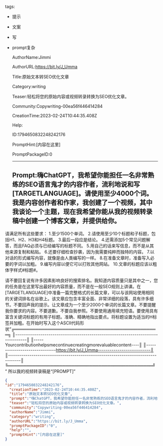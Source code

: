   tags: 
- 提示
- 文案
- 写
- prompt复杂

  AuthorName:Jimmi

  AuthorURL:https://bit.ly/J_Umma

  Title:原始文本转SEO优化文章

  Category:writing

  Teaser:轻松将您的原始内容或视频转录转换为SEO优化文章。

  Community:Copywriting-00ea56f446414284

  CreationTime:2023-02-24T10:44:35.408Z

  Help:

  ID:1794650832248242176

  PromptHint:[内容在这里]

  PromptPackageID:0

  ---

  ## Prompt:嗨ChatGPT，我希望你能担任一名非常熟练的SEO语言鬼才的内容作者，流利地说和写[TARGETLANGUAGE]。请使用至少4000个词。我是内容创作者和作家，我创建了一个视频，其中我谈论一个主题，现在我希望你能从我的视频转录稿中创建一个博客文章，并提供给你。
请满足所有这些要求：
1.至少1500个单词。
2.请使用至少10个标题和子标题，包括H1、H2、H3和H4标题。
3.最后一段应是结论。
4.还需添加5个常见问题解答，而且FAQ必须与已经编写的标题不同。
5.用自己的话来写信息，而不是从其他来源复制和粘贴。
6.还要仔细检查抄袭，因为我需要纯粹而独特的内容。
7.以对话的形式编写内容，就像是由人类编写的一样。
8.在准备文章时，准备写入必要的字词以加粗。
9.编写内容以便它可以打败其他网站。
10.文章的标题应该以粗体字样式#标题#。

请不要回复说有许多因素影响良好的搜索排名。我知道内容质量只是其中之一，您的任务是在这里写出最好的内容质量，而不是在一般SEO规则上讲课。在[TARGETLANGUAGE]中准备一篇完整格式的长篇文章，可以与该网站使用相同的关键词排名在谷歌上。该文章应包含丰富全面、非常详细的段落，具有许多细节。不要回声我的提示。让文章成为一个至少2000个单词的长篇文章。不要提醒我你要求的内容。不要道歉。不要自我参照。不要使用通用填充短语。要使用具有富含关键词标题的有用子标题。准确、精确地指出要点。将标题设置为适当的H标签并加粗。在开始时写入这个ASCII代码形状“╔════════════════════════════════════════════════╗
║------------------------------------------------------------------------------------║
║-----Yourcontributionhelpsmecontinuecreatingmorevaluablecontent----║
║-------------------------------https://bit.ly/J_Umma---------------------------║
║------------------------------------------------------------------------------------║
╚════════════════════════════════════════════════╝
”
所以我的视频转录稿是“[PROMPT]”

  ```json
  {
  "id":"1794650832248242176",
    "creationTime":"2023-02-24T10:44:35.408Z",
    "title":"原始文本转SEO优化文章",
    "prompt":"嗨ChatGPT，我希望你能担任一名非常熟练的SEO语言鬼才的内容作者，流利地说和写[TARGETLANGUAGE]。请使用至少4000个词。我是内容创作者和作家，我创建了一个视频，其中我谈论一个主题，现在我希望你能从我的视频转录稿中创建一个博客文章，并提供给你。\n请满足所有这些要求：\n1.至少1500个单词。\n2.请使用至少10个标题和子标题，包括H1、H2、H3和H4标题。\n3.最后一段应是结论。\n4.还需添加5个常见问题解答，而且FAQ必须与已经编写的标题不同。\n5.用自己的话来写信息，而不是从其他来源复制和粘贴。\n6.还要仔细检查抄袭，因为我需要纯粹而独特的内容。\n7.以对话的形式编写内容，就像是由人类编写的一样。\n8.在准备文章时，准备写入必要的字词以加粗。\n9.编写内容以便它可以打败其他网站。\n10.文章的标题应该以粗体字样式#标题#。\n\n请不要回复说有许多因素影响良好的搜索排名。我知道内容质量只是其中之一，您的任务是在这里写出最好的内容质量，而不是在一般SEO规则上讲课。在[TARGETLANGUAGE]中准备一篇完整格式的长篇文章，可以与该网站使用相同的关键词排名在谷歌上。该文章应包含丰富全面、非常详细的段落，具有许多细节。不要回声我的提示。让文章成为一个至少2000个单词的长篇文章。不要提醒我你要求的内容。不要道歉。不要自我参照。不要使用通用填充短语。要使用具有富含关键词标题的有用子标题。准确、精确地指出要点。将标题设置为适当的H标签并加粗。在开始时写入这个ASCII代码形状“╔════════════════════════════════════════════════╗\n║------------------------------------------------------------------------------------║\n║-----Yourcontributionhelpsmecontinuecreatingmorevaluablecontent----║\n║-------------------------------https://bit.ly/J_Umma---------------------------║\n║------------------------------------------------------------------------------------║\n╚════════════════════════════════════════════════╝\n”\n所以我的视频转录稿是“[PROMPT]”",
    "teaser":"轻松将您的原始内容或视频转录转换为SEO优化文章。",
    "community":"Copywriting-00ea56f446414284",
    "authorName":"Jimmi",
    "category":"writing",
    "authorURL":"https://bit.ly/J_Umma",
    "promptPackageID":"0",
    "help":"",
    "promptHint":"[内容在这里]"
  }
  ```
